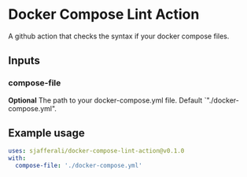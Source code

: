 # Docker Compose Lint Action
A github action that checks the syntax if your docker compose files.

## Inputs

### compose-file

**Optional** The path to your docker-compose.yml file. Default `"./docker-compose.yml".


## Example usage

```yaml
uses: sjafferali/docker-compose-lint-action@v0.1.0
with:
  compose-file: './docker-compose.yml'
```
